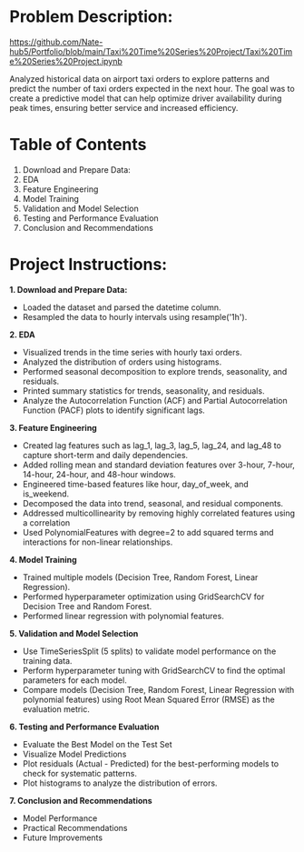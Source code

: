 # Problem Description:
https://github.com/Nate-hub5/Portfolio/blob/main/Taxi%20Time%20Series%20Project/Taxi%20Time%20Series%20Project.ipynb 

Analyzed historical data on airport taxi orders to explore patterns and predict the number of taxi orders expected in the next hour. The goal was to create a predictive model that can help optimize driver availability during peak times, ensuring better service and increased efficiency.

# Table of Contents

1. Download and Prepare Data:
2. EDA
3. Feature Engineering
4. Model Training
5. Validation and Model Selection
6. Testing and Performance Evaluation
7. Conclusion and Recommendations


# Project Instructions:

**1. Download and Prepare Data:**
* Loaded the dataset and parsed the datetime column.
* Resampled the data to hourly intervals using resample('1h').

**2. EDA**
* Visualized trends in the time series with hourly taxi orders.
* Analyzed the distribution of orders using histograms.
* Performed seasonal decomposition to explore trends, seasonality, and residuals.
* Printed summary statistics for trends, seasonality, and residuals.
* Analyze the Autocorrelation Function (ACF) and Partial Autocorrelation Function (PACF) plots to identify significant lags.

**3. Feature Engineering**
* Created lag features such as lag_1, lag_3, lag_5, lag_24, and lag_48 to capture short-term and daily dependencies.
* Added rolling mean and standard deviation features over 3-hour, 7-hour, 14-hour, 24-hour, and 48-hour windows.
* Engineered time-based features like hour, day_of_week, and is_weekend.
* Decomposed the data into trend, seasonal, and residual components.
* Addressed multicollinearity by removing highly correlated features using a correlation
* Used PolynomialFeatures with degree=2 to add squared terms and interactions for non-linear relationships.

**4. Model Training**
* Trained multiple models (Decision Tree, Random Forest, Linear Regression).
* Performed hyperparameter optimization using GridSearchCV for Decision Tree and Random Forest.
* Performed linear regression with polynomial features.

**5. Validation and Model Selection**
* Use TimeSeriesSplit (5 splits) to validate model performance on the training data.
* Perform hyperparameter tuning with GridSearchCV to find the optimal parameters for each model.
* Compare models (Decision Tree, Random Forest, Linear Regression with polynomial features) using Root Mean Squared Error (RMSE) as the evaluation metric.

**6. Testing and Performance Evaluation**
* Evaluate the Best Model on the Test Set
* Visualize Model Predictions
* Plot residuals (Actual - Predicted) for the best-performing models to check for systematic patterns.
* Plot histograms to analyze the distribution of errors.

**7. Conclusion and Recommendations**
* Model Performance
* Practical Recommendations
* Future Improvements 


